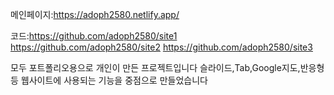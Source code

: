 메인페이지:https://adoph2580.netlify.app/

코드:https://github.com/adoph2580/site1
      https://github.com/adoph2580/site2
      https://github.com/adoph2580/site3

모두 포트폴리오용으로 개인이 만든 프로젝트입니다 
슬라이드,Tab,Google지도,반응형등  웹사이트에 사용되는 기능을 중점으로 만들었습니다 
